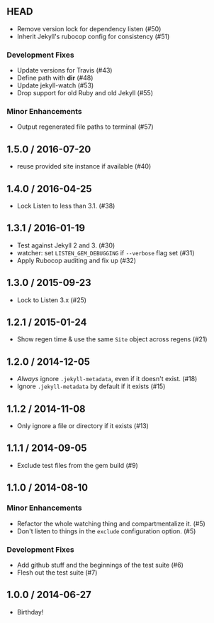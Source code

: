 ## HEAD

  * Remove version lock for dependency listen (#50)
  * Inherit Jekyll&#39;s rubocop config for consistency (#51)

### Development Fixes

  * Update versions for Travis (#43)
  * Define path with __dir__ (#48)
  * Update jekyll-watch (#53)
  * Drop support for old Ruby and old Jekyll (#55)

### Minor Enhancements

  * Output regenerated file paths to terminal (#57)

## 1.5.0 / 2016-07-20

  * reuse provided site instance if available (#40)

## 1.4.0 / 2016-04-25

  * Lock Listen to less than 3.1. (#38)

## 1.3.1 / 2016-01-19

  * Test against Jekyll 2 and 3. (#30)
  * watcher: set `LISTEN_GEM_DEBUGGING` if `--verbose` flag set (#31)
  * Apply Rubocop auditing and fix up (#32)

## 1.3.0 / 2015-09-23

  * Lock to Listen 3.x (#25)

## 1.2.1 / 2015-01-24

  * Show regen time & use the same `Site` object across regens (#21)

## 1.2.0 / 2014-12-05

  * *Always* ignore `.jekyll-metadata`, even if it doesn't exist. (#18)
  * Ignore `.jekyll-metadata` by default if it exists (#15)

## 1.1.2 / 2014-11-08

  * Only ignore a file or directory if it exists (#13)

## 1.1.1 / 2014-09-05

  * Exclude test files from the gem build (#9)

## 1.1.0 / 2014-08-10

### Minor Enhancements

  * Refactor the whole watching thing and compartmentalize it. (#5)
  * Don't listen to things in the `exclude` configuration option. (#5)

### Development Fixes

  * Add github stuff and the beginnings of the test suite (#6)
  * Flesh out the test suite (#7)

## 1.0.0 / 2014-06-27

  * Birthday!
